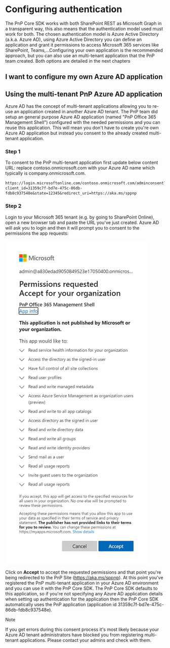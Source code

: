 
# Configuring authentication

The PnP Core SDK works with both SharePoint REST as Microsoft Graph in a transparent way, this also means that the authentication model used must work for both. The chosen authentication model is Azure Active Directory (a.k.a. Azure AD), using Azure Active Directory you can define an application and grant it permissions to access Microsoft 365 services like SharePoint, Teams,...Configuring your own application is the recommended approach, but you can also use an multi-tenant application that the PnP team created. Both options are detailed in the next chapters

## I want to configure my own Azure AD application


## Using the multi-tenant PnP Azure AD application

Azure AD has the concept of multi-tenant applications allowing you to re-use an application created in another Azure AD tenant. The PnP team did setup an general purpose Azure AD application (named "PnP Office 365 Management Shell") configured with the needed permissions and you can reuse this application. This will mean you don't have to create you're own Azure AD application but instead you consent to the already created multi-tenant application.

### Step 1

To consent to the PnP multi-tenant application first update below content URL: replace contoso.onmicrosoft.com with your Azure AD name which typically is company.onmicrosoft.com.

```
https://login.microsoftonline.com/contoso.onmicrosoft.com/adminconsent?client_id=31359c7f-bd7e-475c-86db-fdb8c937548e&state=12345&redirect_uri=https://aka.ms/sppnp
```

### Step 2

Login to your Microsoft 365 tenant (e.g. by going to SharePoint Online), open a new browser tab and paste the URL you've just created. Azure AD will ask you to login and then it will prompt you to consent to the permissions the app requests:

![PnP Multi-tenant app admin consent](../../images/PnP%20admin%20consent.png)

Click on **Accept** to accept the requested permissions and that point you're being redirected to the PnP Site (https://aka.ms/sppnp). At this point you've registered the PnP multi-tenant application in your Azure AD environment and you can use it with the PnP Core SDK. The PnP Core SDK defaults to this application, so if you're not specifying any Azure AD application details when setting up authentication for the application then the PnP Core SDK automatically uses the PnP application (application id 31359c7f-bd7e-475c-86db-fdb8c937548e).

> [!Note]
> If you get errors during this consent process it's most likely because your Azure AD tenant administrators have blocked you from registering multi-tenant applications. Please contact your admins and check with them.
